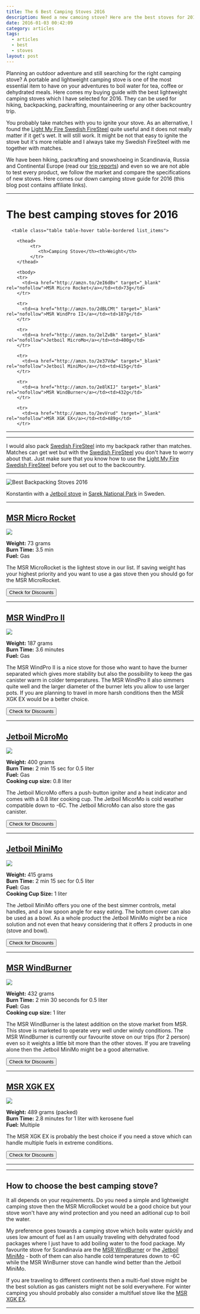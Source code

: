 ```yaml
---
title: The 6 Best Camping Stoves 2016
description: Need a new camoing stove? Here are the best stoves for 2016.
date: 2016-01-03 00:42:09
category: articles
tags:
  - articles
  - best
  - stoves
layout: post
---
```

Planning an outdoor adventure and still searching for the right camping stove? A portable and lightweight camping stove is one of the most essential item to have on your adventures to boil water for tea, coffee or dehydrated meals. Here comes my buying guide with the best lightweight camping stoves which I have selected for 2016. They can be used for hiking, backpacking, packrafting, mountaineering or any other backcountry trip.

You probably take matches with you to ignite your stove. As an alternative, I found the <a href="http://amzn.to/22kZs72" rel="nofollo">Light My Fire Swedish FireSteel</a> quite useful and it does not really matter if it get's wet. It will still work. It might be not that easy to ignite the stove but it's more reliable and I always take my Swedish FireSteel with me together with matches.

We have been hiking, packrafting and snowshoeing in Scandinavia, Russia and Continental Europe (read our [trip reports](http://www.hikeventures.com/destinations/)) and even so we are not able to test every product, we follow the market and compare the specifications of new stoves. Here comes our down camping stove guide for 2016 (this blog post contains affiliate links).

---

# The best camping stoves for 2016

<div class="table-responsive">

      <table class="table table-hover table-bordered list_items">

        <thead>
             <tr>
                <th>Camping Stove</th><th>Weight</th>
             </tr>
        </thead>

        <tbody>
        <tr>
          <td><a href="http://amzn.to/2eI6dBv" target="_blank" rel="nofollow">MSR Micro Rocket</a></td><td>73g</td>
        </tr>

        <tr>
          <td><a href="http://amzn.to/2dBLCMt" target="_blank" rel="nofollow">MSR WindPro II</a></td><td>187g</td>
        </tr>

        <tr>
          <td><a href="http://amzn.to/2elZvBk" target="_blank" rel="nofollow">Jetboil MicroMo</a></td><td>400g</td>
        </tr>

        <tr>
          <td><a href="http://amzn.to/2e37Vdw" target="_blank" rel="nofollow">Jetboil MiniMo</a></td><td>415g</td>
        </tr>

        <tr>
          <td><a href="http://amzn.to/2e8lKIJ" target="_blank" rel="nofollow">MSR WindBurner</a></td><td>432g</td>
        </tr>

        <tr>
          <td><a href="http://amzn.to/2evVrud" target="_blank" rel="nofollow">MSR XGK EX</a></td><td>489g</td>
        </tr>
</tbody>
</table>
</div>

<!--more-->

<hr>
<script type="text/javascript" src="//www.avantlink.com/link.php?ml=569971&amp;p=125311&amp;pw=150351&amp;ctc=post banner&amp;open=_blank"></script>
<hr>

I would also pack <a href="http://amzn.to/22kZs72" rel="nofollo">Swedish FireSteel</a> into my backpack rather than matches. Matches can get wet but with the <a href="http://amzn.to/22kZs72" rel="nofollo">Swedish FireSteel</a> you don't have to worry about that. Just make sure that you know how to use the <a href="http://amzn.to/22kZs72" rel="nofollo">Light My Fire Swedish FireSteel</a> before you set out to the backcountry.


---


![][image-1]

Konstantin with a [Jetboil stove][2] in [Sarek National Park][3] in Sweden.

---

<h2><a href="http://www.hikeventures.com/deals/#msr+micro+rocket" target="_blank">MSR Micro Rocket</a></h2>

<a rel="nofollow" href="http://www.amazon.com/gp/product/B00F0BSDO4/ref=as_li_tl?ie=UTF8&camp=1789&creative=9325&creativeASIN=B00F0BSDO4&linkCode=as2&tag=hikeve-20&linkId=GXQ24IC7MGCK4GWX"><img border="0" src="http://ws-na.amazon-adsystem.com/widgets/q?_encoding=UTF8&ASIN=B00F0BSDO4&Format=_SL250_&ID=AsinImage&MarketPlace=US&ServiceVersion=20070822&WS=1&tag=hikeve-20" ></a><img src="http://ir-na.amazon-adsystem.com/e/ir?t=hikeve-20&l=as2&o=1&a=B00F0BSDO4" width="1" height="1" border="0" alt="" style="border:none !important; margin:0px !important;" />

**Weight:** 73 grams  
**Burn Time:** 3.5 min  
**Fuel:** Gas  

The MSR MicroRocket is the lightest stove in our list. If saving weight has your highest priority and you want to use a gas stove then you should go for the MSR MicroRocket.

<a href="http://www.hikeventures.com/deals/#msr+micro+rocket" target="_blank"><button type="button" class="btn btn-warning">Check for Discounts</button></a>

---

<h2><a href="http://www.hikeventures.com/deals/#msr+windpro+II" target="_blank">MSR WindPro II</a></h2>

<a rel="nofollow" href="http://www.amazon.com/gp/product/B005I6PNZS/ref=as_li_tl?ie=UTF8&camp=1789&creative=9325&creativeASIN=B005I6PNZS&linkCode=as2&tag=hikeve-20&linkId=NCXX5MK756QD4MWS"><img border="0" src="http://ws-na.amazon-adsystem.com/widgets/q?_encoding=UTF8&ASIN=B005I6PNZS&Format=_SL250_&ID=AsinImage&MarketPlace=US&ServiceVersion=20070822&WS=1&tag=hikeve-20" ></a><img src="http://ir-na.amazon-adsystem.com/e/ir?t=hikeve-20&l=as2&o=1&a=B005I6PNZS" width="1" height="1" border="0" alt="" style="border:none !important; margin:0px !important;" />  

**Weight:** 187 grams  
**Burn Time:** 3.6 minutes  
**Fuel:** Gas  

The MSR WindPro II is a nice stove for those who want to have the burner separated which gives more stability but also the possibility to keep the gas canister warm in colder temperatures. The MSR WindPro II also simmers quite well and the larger diameter of the burner lets you allow to use larger pots. If you are planning to travel in more harsh conditions then the MSR XGK EX would be a better choice.

<a href="http://www.hikeventures.com/deals/#msr+windpro+II" target="_blank"><button type="button" class="btn btn-warning">Check for Discounts</button></a>

---

<h2><a href="http://www.hikeventures.com/deals/#jetboil+micromo" target="_blank">Jetboil MicroMo</a></h2>

<a  href="http://www.amazon.com/gp/product/B019GPIYZC/ref=as_li_tl?ie=UTF8&camp=1789&creative=9325&creativeASIN=B019GPIYZC&linkCode=as2&tag=hikeve-20&linkId=MRADQZHAE2DN5ZNE"><img border="0" src="http://ws-na.amazon-adsystem.com/widgets/q?_encoding=UTF8&ASIN=B019GPIYZC&Format=_SL250_&ID=AsinImage&MarketPlace=US&ServiceVersion=20070822&WS=1&tag=hikeve-20" ></a><img src="http://ir-na.amazon-adsystem.com/e/ir?t=hikeve-20&l=as2&o=1&a=B019GPIYZC" width="1" height="1" border="0" alt="" style="border:none !important; margin:0px !important;" />

**Weight:** 400 grams  
**Burn Time:** 2 min 15 sec for 0.5 liter  
**Fuel:** Gas  
**Cooking cup size:** 0.8 liter  

The Jetboil MicroMo offers a push-button igniter and a heat indicator and comes with a 0.8 liter cooking cup. The Jetboil MicorMo is cold weather compatible down to -6C. The Jetboil MicroMo can also store the gas canister.

<a href="http://www.hikeventures.com/deals/#jetboil+micromo" target="_blank"><button type="button" class="btn btn-warning">Check for Discounts</button></a>

---

<h2><a href="http://www.hikeventures.com/deals/#jetboil+minimo" target="_blank">Jetboil MiniMo</a></h2>

<a  href="http://www.amazon.com/gp/product/B00KXP7CUI/ref=as_li_tl?ie=UTF8&camp=1789&creative=9325&creativeASIN=B00KXP7CUI&linkCode=as2&tag=hikeve-20&linkId=63NECFHTZ3EYX64N"><img border="0" src="http://ws-na.amazon-adsystem.com/widgets/q?_encoding=UTF8&ASIN=B00KXP7CUI&Format=_SL250_&ID=AsinImage&MarketPlace=US&ServiceVersion=20070822&WS=1&tag=hikeve-20" ></a><img src="http://ir-na.amazon-adsystem.com/e/ir?t=hikeve-20&l=as2&o=1&a=B00KXP7CUI" width="1" height="1" border="0" alt="" style="border:none !important; margin:0px !important;" />

**Weight:** 415 grams  
**Burn Time:** 2 min 15 sec for 0.5 liter  
**Fuel:** Gas  
**Cooking Cup Size:** 1 liter  

The Jetboil MiniMo offers you one of the best simmer controls, metal handles, and a low spoon angle for easy eating. The bottom cover can also be used as a bowl. As a whole product the Jetboil MiniMo might be a nice solution and not even that heavy considering that it offers 2 products in one (stove and bowl).

<a href="http://www.hikeventures.com/deals/#jetboil+minimo" target="_blank"><button type="button" class="btn btn-warning">Check for Discounts</button></a>

---

<h2><a href="http://www.hikeventures.com/deals/#msr+windburner" target="_blank">MSR WindBurner</a></h2>

<a rel="nofollow" href="http://www.amazon.com/gp/product/B00NPPWOJ2/ref=as_li_tl?ie=UTF8&camp=1789&creative=9325&creativeASIN=B00NPPWOJ2&linkCode=as2&tag=hikeve-20&linkId=G7LF7ACULXJOSCLX"><img border="0" src="http://ws-na.amazon-adsystem.com/widgets/q?_encoding=UTF8&ASIN=B00NPPWOJ2&Format=_SL250_&ID=AsinImage&MarketPlace=US&ServiceVersion=20070822&WS=1&tag=hikeve-20" ></a><img src="http://ir-na.amazon-adsystem.com/e/ir?t=hikeve-20&l=as2&o=1&a=B00NPPWOJ2" width="1" height="1" border="0" alt="" style="border:none !important; margin:0px !important;" />

**Weight:** 432 grams  
**Burn Time:** 2 min 30 seconds for 0.5 liter  
**Fuel:** Gas  
**Cooking cup size:** 1 liter  

The MSR WindBurner is the latest addition on the stove market from MSR. This stove is marketed to operate very well under windy conditions. The MSR WindBurner is currently our favourite stove on our trips (for 2 person) even so it weights a little bit more than the other stoves. If you are traveling alone then the Jetboil MiniMo might be a good alternative.

<a href="http://www.hikeventures.com/deals/#msr+windburner" target="_blank"><button type="button" class="btn btn-warning">Check for Discounts</button></a>

---

<h2><a href="http://www.hikeventures.com/deals/#msr+xgk+ex" target="_blank">MSR XGK EX</a></h2>

<a  href="http://www.amazon.com/gp/product/B000EUMKFO/ref=as_li_tl?ie=UTF8&camp=1789&creative=9325&creativeASIN=B000EUMKFO&linkCode=as2&tag=hikeve-20&linkId=VXEWELGDXLVW6BJU"><img border="0" src="http://ws-na.amazon-adsystem.com/widgets/q?_encoding=UTF8&ASIN=B000EUMKFO&Format=_SL250_&ID=AsinImage&MarketPlace=US&ServiceVersion=20070822&WS=1&tag=hikeve-20" ></a><img src="http://ir-na.amazon-adsystem.com/e/ir?t=hikeve-20&l=as2&o=1&a=B000EUMKFO" width="1" height="1" border="0" alt="" style="border:none !important; margin:0px !important;" />

**Weight:** 489 grams (packed)  
**Burn Time:** 2.8 minutes for 1 liter with kerosene fuel  
**Fuel:** Multiple  

The MSR XGK EX is probably the best choice if you need a stove which can handle multiple fuels in extreme conditions.

<a href="http://www.hikeventures.com/deals/#msr+xgk+ex" target="_blank"><button type="button" class="btn btn-warning">Check for Discounts</button></a>

---

<script type="text/javascript">
amzn_assoc_placement = "adunit0";
amzn_assoc_search_bar = "true";
amzn_assoc_tracking_id = "hikeve-20";
amzn_assoc_search_bar_position = "bottom";
amzn_assoc_ad_mode = "search";
amzn_assoc_ad_type = "smart";
amzn_assoc_marketplace = "amazon";
amzn_assoc_region = "US";
amzn_assoc_title = "Amazon Search Results";
amzn_assoc_default_search_phrase = "Jetboil";
amzn_assoc_default_category = "All";
amzn_assoc_linkid = "e591c20a2231d99e36c0a9786ecb9ae1";
</script>
<script src="//z-na.amazon-adsystem.com/widgets/onejs?MarketPlace=US"></script>

---


## How to choose the best camping stove?
It all depends on your requirements. Do you need a simple and lightweight camping stove then the MSR MicroRocket would be a good choice but your stove won't have any wind protection and you need an aditional cup to boil the water.

My preference goes towards a camping stove which boils water quickly and uses low amount of fuel as I am usually traveling with dehydrated food packages where I just have to add boiling water to the food package. My favourite stove for Scandinavia are the [MSR WindBurner][4] or the [Jetboil MiniMo][5] - both of them can also handle cold temperatures down to -6C while the MSR WinBurner stove can handle wind better than the Jetboil MiniMo.

If you are traveling to different continents then a multi-fuel stove might be the best solution as gas canisters might not be sold everywhere. For winter camping you should probably also consider a multifuel stove like the [MSR XGK EX][6].

---

[1]:	http://www.hikeventures.com/destinations/
[2]:	http://hikeventures.com/gear-review-jetboil-sol-ti/ "Jetboil Sol Ti"
[3]:	http://hikeventures.com/hiking-and-packrafting-in-sarek-day-1/ "Sarek National Park"
[4]:	http://www.backcountry.com/msr-windboiler-personal-stove-system
[5]:	http://www.backcountry.com/jetboil-minimo-cooking-system
[6]:	http://www.backcountry.com/msr-xgk-ex-stove

[image-1]:	https://c1.staticflickr.com/3/2822/9596230289_9b0f70706d_o.jpg "Best Backpacking Stoves 2016"
